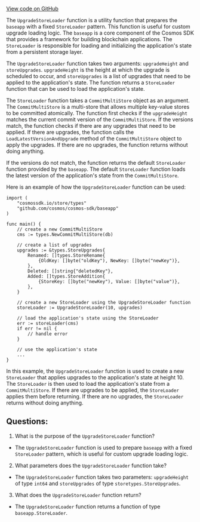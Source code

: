 [View code on GitHub](https://github.com/cosmos/cosmos-sdk.git/x/upgrade/types/storeloader.go)

The `UpgradeStoreLoader` function is a utility function that prepares the `baseapp` with a fixed `StoreLoader` pattern. This function is useful for custom upgrade loading logic. The `baseapp` is a core component of the Cosmos SDK that provides a framework for building blockchain applications. The `StoreLoader` is responsible for loading and initializing the application's state from a persistent storage layer.

The `UpgradeStoreLoader` function takes two arguments: `upgradeHeight` and `storeUpgrades`. `upgradeHeight` is the height at which the upgrade is scheduled to occur, and `storeUpgrades` is a list of upgrades that need to be applied to the application's state. The function returns a `StoreLoader` function that can be used to load the application's state.

The `StoreLoader` function takes a `CommitMultiStore` object as an argument. The `CommitMultiStore` is a multi-store that allows multiple key-value stores to be committed atomically. The function first checks if the `upgradeHeight` matches the current commit version of the `CommitMultiStore`. If the versions match, the function checks if there are any upgrades that need to be applied. If there are upgrades, the function calls the `LoadLatestVersionAndUpgrade` method of the `CommitMultiStore` object to apply the upgrades. If there are no upgrades, the function returns without doing anything.

If the versions do not match, the function returns the default `StoreLoader` function provided by the `baseapp`. The default `StoreLoader` function loads the latest version of the application's state from the `CommitMultiStore`.

Here is an example of how the `UpgradeStoreLoader` function can be used:

```
import (
    "cosmossdk.io/store/types"
    "github.com/cosmos/cosmos-sdk/baseapp"
)

func main() {
    // create a new CommitMultiStore
    cms := types.NewCommitMultiStore(db)

    // create a list of upgrades
    upgrades := &types.StoreUpgrades{
        Renamed: []types.StoreRename{
            {OldKey: []byte("oldKey"), NewKey: []byte("newKey")},
        },
        Deleted: []string{"deletedKey"},
        Added: []types.StoreAddition{
            {StoreKey: []byte("newKey"), Value: []byte("value")},
        },
    }

    // create a new StoreLoader using the UpgradeStoreLoader function
    storeLoader := UpgradeStoreLoader(10, upgrades)

    // load the application's state using the StoreLoader
    err := storeLoader(cms)
    if err != nil {
        // handle error
    }

    // use the application's state
    ...
}
```

In this example, the `UpgradeStoreLoader` function is used to create a new `StoreLoader` that applies upgrades to the application's state at height 10. The `StoreLoader` is then used to load the application's state from a `CommitMultiStore`. If there are upgrades to be applied, the `StoreLoader` applies them before returning. If there are no upgrades, the `StoreLoader` returns without doing anything.
## Questions: 
 1. What is the purpose of the `UpgradeStoreLoader` function?
- The `UpgradeStoreLoader` function is used to prepare `baseapp` with a fixed `StoreLoader` pattern, which is useful for custom upgrade loading logic.

2. What parameters does the `UpgradeStoreLoader` function take?
- The `UpgradeStoreLoader` function takes two parameters: `upgradeHeight` of type `int64` and `storeUpgrades` of type `storetypes.StoreUpgrades`.

3. What does the `UpgradeStoreLoader` function return?
- The `UpgradeStoreLoader` function returns a function of type `baseapp.StoreLoader`.